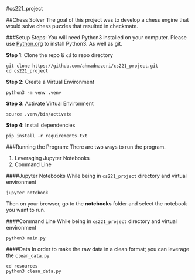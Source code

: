 #cs221_project

##Chess Solver
The goal of this project was to develop a chess engine that would solve chess puzzles that resulted in checkmate. 

###Setup Steps:
You will need Python3 installed on your computer. Please use [Python.org](https://www.python.org/downloads/) to install Python3. As well as git.


**Step 1**: Clone the repo & `cd` to repo directory
```
git clone https://github.com/ahmadnazeri/cs221_project.git
cd cs221_project
```

**Step 2**: Create a Virtual Environment
```
python3 -m venv .venv
```

**Step 3**: Activate Virtual Environment
```
source .venv/bin/activate
```

**Step 4**: Install dependencies
```
pip install -r requirements.txt
```


###Running the Program:
There are two ways to run the program.
1. Leveraging Jupyter Notebooks
2. Command Line

####Jupyter Notebooks
While being in `cs221_project` directory and virtual environment
```
jupyter notebook
```
Then on your browser, go to the **notebooks** folder and select the notebook you want to run. 


####Command Line
While being in `cs221_project` directory and virtual environment
```
python3 main.py
```


####Data
In order to make the raw data in a clean format; you can leverage the `clean_data.py`
```
cd resources
python3 clean_data.py
```

